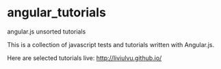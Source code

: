 # angular_tutorials
angular.js unsorted tutorials

This is a collection of javascript tests and tutorials written with Angular.js.

Here are selected tutorials live: http://liviulvu.github.io/

